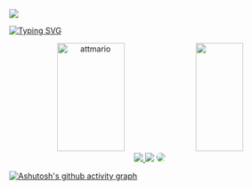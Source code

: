 <img src="https://capsule-render.vercel.app/api?type=waving&color=FF0000&height=110&section=header"/>

[![Typing SVG](https://readme-typing-svg.herokuapp.com/?color=FF0000&size=31&center=true&vCenter=true&width=1000&lines=Hi+everybody!+This+is+my+profile)](https://git.io/typing-svg)

<div align="center">  
  <img width="49%" height="195px" src="https://github-readme-stats.vercel.app/api?username=attmario&show_icons=true&count_private=true&hide_border=true&title_color=FF0000&icon_color=ff91a4&text_color=FF0000&bg_color=FFFFFF" alt="attmario" /> 
  <img width="41%" height="195px" src="https://github-readme-stats.vercel.app/api/top-langs/?username=attmario&layout=compact&hide_border=true&title_color=FF0000&text_color=FF0000&bg_color=FFFFFF" />
</div>

<div align="center"> 
<a href="https:https://www.instagram.com/attmario_" target="_blank"><img src="https://img.shields.io/badge/-Instagram-%23E4405F?style=for-the-badge&logo=instagram&logoColor=white"</a>
<a href = "mailto:cmp.1a.caroline@gmail.com"> <img src="https://img.shields.io/badge/-Gmail-%23333?style=for-the-badge&logo=gmail&logoColor=white" target="_blank"></a>
<a href="https://www.linkedin.com/in/carolbarbosa/" target="_blank"><img src="https://img.shields.io/badge/-LinkedIn-%230077B5?style=for-the-badge&logo=linkedin&logoColor=white" style="border-radius: 30px" target="_blank"></a> 
 </div>
  
[![Ashutosh's github activity graph](https://github-readme-activity-graph.vercel.app/graph?username=attmario&bg_color=fdfcfc&color=000000&line=000000&point=ff0000&area=true&hide_border=true)](https://github.com/ashutosh00710/github-readme-activity-graph)

